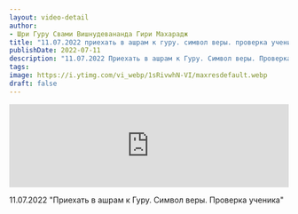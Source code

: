 ```yaml
---
layout: video-detail
author:
- Шри Гуру Свами Вишнудевананда Гири Махарадж
title: "11.07.2022 приехать в ашрам к гуру. символ веры. проверка ученика"
publishDate: 2022-07-11
description: "11.07.2022 Приехать в ашрам к Гуру. Символ веры. Проверка ученика"
tags: 
image: https://i.ytimg.com/vi_webp/1sRivwhN-VI/maxresdefault.webp
draft: false
---
```


<iframe width="100%" src="https://www.youtube.com/embed/1sRivwhN-VI" frameborder="0" allowfullscreen=""></iframe> 

 11.07.2022 "Приехать в ашрам к Гуру. Символ веры. Проверка ученика"

  

 